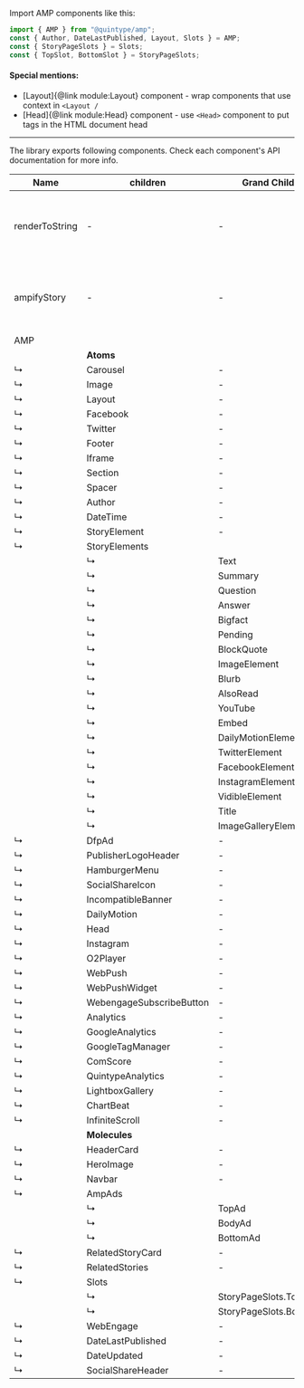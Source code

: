 Import AMP components like this:

```jsx
import { AMP } from "@quintype/amp";
const { Author, DateLastPublished, Layout, Slots } = AMP;
const { StoryPageSlots } = Slots;
const { TopSlot, BottomSlot } = StoryPageSlots;
```

#### Special mentions:

- [Layout]{@link module:Layout} component - wrap components that use context in `<Layout /`
- [Head]{@link module:Head} component - use `<Head>` component to put tags in the HTML document head

<hr />

The library exports following components. Check each component's API documentation for more info.

| Name           | children                 | Grand Children            | type       | description                                                                                                 |
| -------------- | ------------------------ | ------------------------- | ---------- | ----------------------------------------------------------------------------------------------------------- |
| renderToString | -                        | -                         | Function   | Used internally. The user need not use this directly <a href="global.html#renderToString">documentation</a> |
| ampifyStory    | -                        | -                         | Function   | Used internally. The user need not use this directly <a href="global.html#ampifyStory">documentation</a>    |
| AMP            |                          |                           | **Object** |                                                                                                             |
|                | **Atoms**                |                           |            |                                                                                                             |
| ↳              | Carousel                 | -                         | Component  |                                                                                                             |
| ↳              | Image                    | -                         | Component  |                                                                                                             |
| ↳              | Layout                   | -                         | Component  |                                                                                                             |
| ↳              | Facebook                 | -                         | Component  |                                                                                                             |
| ↳              | Twitter                  | -                         | Component  |                                                                                                             |
| ↳              | Footer                   | -                         | Component  |                                                                                                             |
| ↳              | Iframe                   | -                         | Component  |                                                                                                             |
| ↳              | Section                  | -                         | Component  |                                                                                                             |
| ↳              | Spacer                   | -                         | Component  |                                                                                                             |
| ↳              | Author                   | -                         | Component  |                                                                                                             |
| ↳              | DateTime                 | -                         | Component  |                                                                                                             |
| ↳              | StoryElement             | -                         | Component  |                                                                                                             |
| ↳              | StoryElements            |                           | **Object** |                                                                                                             |
|                | ↳                        | Text                      | Component  |                                                                                                             |
|                | ↳                        | Summary                   | Component  |                                                                                                             |
|                | ↳                        | Question                  | Component  |                                                                                                             |
|                | ↳                        | Answer                    | Component  |                                                                                                             |
|                | ↳                        | Bigfact                   | Component  |                                                                                                             |
|                | ↳                        | Pending                   | Component  |                                                                                                             |
|                | ↳                        | BlockQuote                | Component  |                                                                                                             |
|                | ↳                        | ImageElement              | Component  |                                                                                                             |
|                | ↳                        | Blurb                     | Component  |                                                                                                             |
|                | ↳                        | AlsoRead                  | Component  |                                                                                                             |
|                | ↳                        | YouTube                   | Component  |                                                                                                             |
|                | ↳                        | Embed                     | Component  |                                                                                                             |
|                | ↳                        | DailyMotionElement        | Component  |                                                                                                             |
|                | ↳                        | TwitterElement            | Component  |                                                                                                             |
|                | ↳                        | FacebookElement           | Component  |                                                                                                             |
|                | ↳                        | InstagramElement          | Component  |                                                                                                             |
|                | ↳                        | VidibleElement            | Component  |                                                                                                             |
|                | ↳                        | Title                     | Component  |                                                                                                             |
|                | ↳                        | ImageGalleryElement       | Component  |                                                                                                             |
| ↳              | DfpAd                    | -                         | Component  |                                                                                                             |
| ↳              | PublisherLogoHeader      | -                         | Component  |                                                                                                             |
| ↳              | HamburgerMenu            | -                         | Component  |                                                                                                             |
| ↳              | SocialShareIcon          | -                         | Component  |                                                                                                             |
| ↳              | IncompatibleBanner       | -                         | Component  |                                                                                                             |
| ↳              | DailyMotion              | -                         | Component  |                                                                                                             |
| ↳              | Head                     | -                         | Component  |                                                                                                             |
| ↳              | Instagram                | -                         | Component  |                                                                                                             |
| ↳              | O2Player                 | -                         | Component  |                                                                                                             |
| ↳              | WebPush                  | -                         | Component  |                                                                                                             |
| ↳              | WebPushWidget            | -                         | Component  |                                                                                                             |
| ↳              | WebengageSubscribeButton | -                         | Component  |                                                                                                             |
| ↳              | Analytics                | -                         | Component  |                                                                                                             |
| ↳              | GoogleAnalytics          | -                         | Component  |                                                                                                             |
| ↳              | GoogleTagManager         | -                         | Component  |                                                                                                             |
| ↳              | ComScore                 | -                         | Component  |                                                                                                             |
| ↳              | QuintypeAnalytics        | -                         | Component  |                                                                                                             |
| ↳              | LightboxGallery          | -                         | Component  |                                                                                                             |
| ↳              | ChartBeat                | -                         | Component  |                                                                                                             |
| ↳              | InfiniteScroll           | -                         | Component  |                                                                                                             |
|                | **Molecules**            |                           |            |                                                                                                             |
| ↳              | HeaderCard               | -                         | Component  |                                                                                                             |
| ↳              | HeroImage                | -                         | Component  |                                                                                                             |
| ↳              | Navbar                   | -                         | Component  |                                                                                                             |
| ↳              | AmpAds                   |                           | **Object** |                                                                                                             |
|                | ↳                        | TopAd                     | Component  |                                                                                                             |
|                | ↳                        | BodyAd                    | Component  |                                                                                                             |
|                | ↳                        | BottomAd                  | Component  |                                                                                                             |
| ↳              | RelatedStoryCard         | -                         | Component  |                                                                                                             |
| ↳              | RelatedStories           | -                         | Component  |                                                                                                             |
| ↳              | Slots                    |                           | **Object** |                                                                                                             |
|                | ↳                        | StoryPageSlots.TopSlot    | Component  |                                                                                                             |
|                | ↳                        | StoryPageSlots.BottomSlot | Component  |                                                                                                             |
| ↳              | WebEngage                | -                         | Component  |                                                                                                             |
| ↳              | DateLastPublished        | -                         | Component  |                                                                                                             |
| ↳              | DateUpdated              | -                         | Component  |                                                                                                             |
| ↳              | SocialShareHeader        | -                         | Component  |                                                                                                             |
